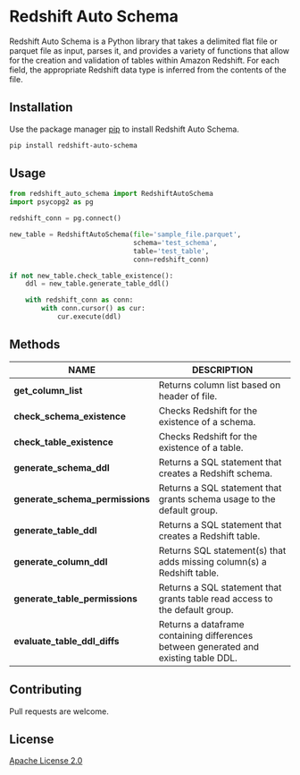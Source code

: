 # Redshift Auto Schema

Redshift Auto Schema is a Python library that takes a delimited flat file or parquet file as input, parses it, and provides a variety of functions that allow for the creation and validation of tables within Amazon Redshift. For each field, the appropriate Redshift data type is inferred from the contents of the file.

## Installation

Use the package manager [pip](https://pip.pypa.io/en/stable/) to install Redshift Auto Schema.

```bash
pip install redshift-auto-schema
```

## Usage

```python
from redshift_auto_schema import RedshiftAutoSchema
import psycopg2 as pg

redshift_conn = pg.connect()

new_table = RedshiftAutoSchema(file='sample_file.parquet',
                               schema='test_schema',
                               table='test_table',
                               conn=redshift_conn)

if not new_table.check_table_existence():
    ddl = new_table.generate_table_ddl()

    with redshift_conn as conn:
    	with conn.cursor() as cur:
        	cur.execute(ddl)
```

## Methods

|NAME|DESCRIPTION|
|---|---|
|**get_column_list**|Returns column list based on header of file.|
|**check_schema_existence**|Checks Redshift for the existence of a schema.|
|**check_table_existence**|Checks Redshift for the existence of a table.|
|**generate_schema_ddl**|Returns a SQL statement that creates a Redshift schema.|
|**generate_schema_permissions**|Returns a SQL statement that grants schema usage to the default group.|
|**generate_table_ddl**|Returns a SQL statement that creates a Redshift table.|
|**generate_column_ddl**|Returns SQL statement(s) that adds missing column(s) a Redshift table.|
|**generate_table_permissions**|Returns a SQL statement that grants table read access to the default group.|
|**evaluate_table_ddl_diffs**|Returns a dataframe containing differences between generated and existing table DDL.|

## Contributing
Pull requests are welcome.

## License
[Apache License 2.0](http://www.apache.org/licenses/LICENSE-2.0)
